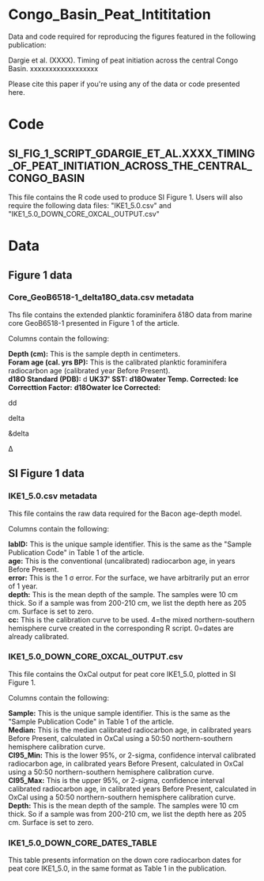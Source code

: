 # Congo_Basin_Peat_Intititation


Data and code required for reproducing the figures featured in the following publication:

Dargie et al. (XXXX). Timing of peat initiation across the central Congo Basin. xxxxxxxxxxxxxxxxxx

Please cite this paper if you're using any of the data or code presented here.

# Code
## SI_FIG_1_SCRIPT_GDARGIE_ET_AL.XXXX_TIMING_OF_PEAT_INITIATION_ACROSS_THE_CENTRAL_CONGO_BASIN
This file contains the R code used to produce SI Figure 1. Users will also require the following data files: "IKE1_5.0.csv" and "IKE1_5.0_DOWN_CORE_OXCAL_OUTPUT.csv"

# Data


## Figure 1 data
### Core_GeoB6518-1_delta18O_data.csv metadata
Ths file contains the extended planktic foraminifera δ18O data from marine core GeoB6518-1 presented in Figure 1 of the article.

Columns contain the following:

**Depth (cm):** This is the sample depth in centimeters.\
**Foram age (cal. yrs BP):** This is the calibrated planktic foraminifera radiocarbon age (calibrated year Before Present).\
**d18O Standard (PDB):** d
**UK37' SST:**
**d18Owater Temp. Corrected:**
**Ice Correcttion Factor:**
**d18Owater Ice Corrected:**


dd

delta

&delta

&#916;



## SI Figure 1 data
### IKE1_5.0.csv metadata
This file contains the raw data required for the Bacon age-depth model.

Columns contain the following:

**labID:** This is the unique sample identifier. This is the same as the "Sample Publication Code" in Table 1 of the article.\
**age:** This is the conventional (uncalibrated) radiocarbon age, in years Before Present.\
**error:** This is the 1 σ error. For the surface, we have arbitrarily put an error of 1 year.\
**depth:** This is the mean depth of the sample. The samples were 10 cm thick. So if a sample was from 200-210 cm, we list the depth here as 205 cm. Surface is set to zero.\
**cc:** This is the calibration curve to be used. 4=the mixed northern-southern hemisphere curve created in the corresponding R script. 0=dates are already calibrated.

### IKE1_5.0_DOWN_CORE_OXCAL_OUTPUT.csv
This file contains the OxCal output for peat core IKE1_5.0, plotted in SI Figure 1.

Columns contain the following:

**Sample:** This is the unique sample identifier. This is the same as the "Sample Publication Code" in Table 1 of the article.\
**Median:** This is the median calibrated radiocarbon age, in calibrated years Before Present, calculated in OxCal using a 50:50 northern-southern hemisphere calibration curve.\
**CI95_Min:** This is the lower 95%, or 2-sigma, confidence interval calibrated radiocarbon age, in calibrated years Before Present, calculated in OxCal using a 50:50 northern-southern hemisphere calibration curve.\
**CI95_Max:** This is the upper 95%, or 2-sigma, confidence interval calibrated radiocarbon age, in calibrated years Before Present, calculated in OxCal using a 50:50 northern-southern hemisphere calibration curve.\
**Depth:** This is the mean depth of the sample. The samples were 10 cm thick. So if a sample was from 200-210 cm, we list the depth here as 205 cm. Surface is set to zero.

### IKE1_5.0_DOWN_CORE_DATES_TABLE
This table presents information on the down core radiocarbon dates for peat core IKE1_5.0, in the same format as Table 1 in the publication.




